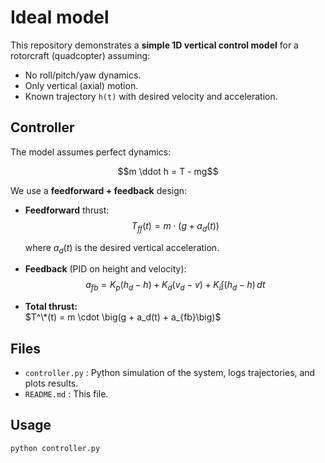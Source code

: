 # Ideal model

This repository demonstrates a **simple 1D vertical control model** for a rotorcraft (quadcopter) assuming:

- No roll/pitch/yaw dynamics.
- Only vertical (axial) motion.
- Known trajectory `h(t)` with desired velocity and acceleration.

## Controller
The model assumes perfect dynamics:  

$$m \ddot h = T - mg$$

We use a **feedforward + feedback** design:

- **Feedforward** thrust:  
  $$T_{ff}(t) = m \cdot (g + a_d(t))$$

  where $a_d(t)$ is the desired vertical acceleration.

- **Feedback** (PID on height and velocity):  
  $$a_{fb} = K_p (h_d - h) + K_d (v_d - v) + K_i \int (h_d - h)\, dt$$

- **Total thrust:**  
  $T^\*(t) = m \cdot \big(g + a_d(t) + a_{fb}\big)$

## Files

- `controller.py` : Python simulation of the system, logs trajectories, and plots results.
- `README.md` : This file.

## Usage

```bash
python controller.py
